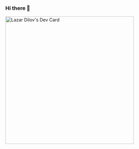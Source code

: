 ### Hi there 👋

<a href="https://app.daily.dev/ldilov"><img src="https://api.daily.dev/devcards/bd7c04766a484f91947934b5b8a1c5be.png?r=9mi" width="400" alt="Lazar Dilov's Dev Card"/></a>
